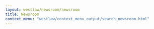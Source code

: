 ```yaml
---
layout: westlaw/newsroom/newsroom
title: Newsroom
context_menu: "westlaw/context_menu_output/search_newsroom.html"
---
```


<!--- This child document initializes the page in Jekyll. -->